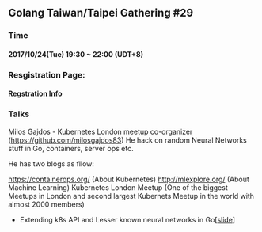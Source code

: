 ## Golang Taiwan/Taipei Gathering #29

### Time

#### 2017/10/24(Tue) 19:30 ~ 22:00  (UDT+8)

### Resgistration Page:

#### [Regstration Info](https://golang.kktix.cc/events/gtg29)

### Talks

Milos Gajdos - Kubernetes London meetup co-organizer (https://github.com/milosgajdos83)  He hack on random Neural Networks stuff in Go, containers, server ops etc. 

He has two blogs as fllow:

https://containerops.org/ (About Kubernetes)
http://mlexplore.org/ (About Machine Learning)
Kubernetes London Meetup (One of the biggest Meetups in London and second largest Kubernets Meetup in the world with almost 2000 members)


- Extending k8s API and Lesser known neural networks in Go[[slide](https://speakerdeck.com/gyre007/extending-k8s-api-and-lesser-known-neural-networks-in-go)]
